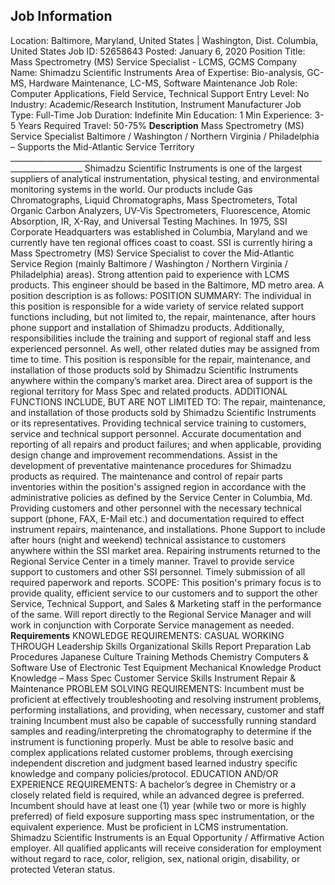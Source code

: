 ## Job Information
Location: 
											Baltimore, Maryland, United States 
													|
												Washington, Dist. Columbia, United States 
Job ID: 
52658643
Posted: 
January 6, 2020
Position Title: 
Mass Spectrometry (MS) Service Specialist - LCMS, GCMS
Company Name: 
Shimadzu Scientific Instruments
Area of Expertise: 
Bio-analysis, GC-MS, Hardware Maintenance, LC-MS, Software Maintenance
Job Role: 
Computer Applications, Field Service, Technical Support
Entry Level: 
No
Industry: 
Academic/Research Institution, Instrument Manufacturer
Job Type: 
Full-Time
Job Duration: 
Indefinite
Min Education: 
1
Min Experience: 
3-5 Years
Required Travel: 
50-75%
**Description**
Mass Spectrometry (MS) Service Specialist Baltimore / Washington / Northern Virginia / Philadelphia – Supports the Mid-Atlantic Service Territory  ________________________________________________________________________________________________ Shimadzu Scientific Instruments is one of the largest suppliers of analytical instrumentation, physical testing, and environmental monitoring systems in the world. Our products include Gas Chromatographs, Liquid Chromatographs, Mass Spectrometers, Total Organic Carbon Analyzers, UV-Vis Spectrometers, Fluorescence, Atomic Absorption, IR, X-Ray, and Universal Testing Machines. In 1975, SSI Corporate Headquarters was established in Columbia, Maryland and we currently have ten regional offices coast to coast. SSI is currently hiring a Mass Spectrometry (MS) Service Specialist to cover the Mid-Atlantic Service Region (mainly Baltimore / Washington / Northern Virginia / Philadelphia) areas). Strong attention paid to experience with LCMS products. This engineer should be based in the Baltimore, MD metro area. A position description is as follows: POSITION SUMMARY: The individual in this position is responsible for a wide variety of service related support functions including, but not limited to, the repair, maintenance, after hours phone support and installation of Shimadzu products.  Additionally, responsibilities include the training and support of regional staff and less experienced personnel. As well, other related duties may be assigned from time to time. This position is responsible for the repair, maintenance, and installation of those products sold by Shimadzu Scientific Instruments anywhere within the company’s market area. Direct area of support is the regional territory for Mass Spec and related products. ADDITIONAL FUNCTIONS INCLUDE, BUT ARE NOT LIMITED TO:  The repair, maintenance, and installation of those products sold by Shimadzu Scientific Instruments or its representatives. Providing technical service training to customers, service and technical support personnel. Accurate documentation and reporting of all repairs and product failures; and when applicable, providing design change and improvement recommendations. Assist in the development of preventative maintenance procedures for Shimadzu products as required. The maintenance and control of repair parts inventories within the position's assigned region in accordance with the administrative policies as defined by the Service Center in Columbia, Md. Providing customers and other personnel with the necessary technical support (phone, FAX, E-Mail etc.)  and documentation required to effect instrument repairs, maintenance, and installations. Phone Support to include after hours (night and weekend) technical assistance to customers anywhere within the SSI market area. Repairing instruments returned to the Regional Service Center in a timely manner. Travel to provide service support to customers and other SSI personnel. Timely submission of all required paperwork and reports.  SCOPE: This position's primary focus is to provide quality, efficient service to our customers and to support the other Service, Technical Support, and Sales & Marketing staff in the performance of the same. Will report directly to the Regional Service Manager and will work in conjunction with Corporate Service management as needed.
**Requirements**
KNOWLEDGE REQUIREMENTS:     CASUAL   WORKING   THROUGH     Leadership Skills   Organizational Skills Report Preparation Lab Procedures Japanese Culture Training Methods   Chemistry Computers & Software Use of Electronic Test Equipment Mechanical Knowledge Product Knowledge – Mass Spec Customer Service Skills Instrument Repair & Maintenance     PROBLEM SOLVING REQUIREMENTS: Incumbent must be proficient at effectively troubleshooting and resolving instrument problems, performing installations, and providing, when necessary, customer and staff training Incumbent must also be capable of successfully running standard samples and reading/interpreting the chromatography to determine if the instrument is functioning properly.  Must be able to resolve basic and complex applications related customer problems, through exercising independent discretion and judgment based learned industry specific knowledge and company policies/protocol. EDUCATION AND/OR EXPERIENCE REQUIREMENTS: A bachelor’s degree in Chemistry or a closely related field is required, while an advanced degree is preferred. Incumbent should have at least one (1) year (while two or more is highly preferred) of field exposure supporting mass spec instrumentation, or the equivalent experience. Must be proficient in LCMS instrumentation. Shimadzu Scientific Instruments is an Equal Opportunity / Affirmative Action employer. All qualified applicants will receive consideration for employment without regard to race, color, religion, sex, national origin, disability, or protected Veteran status.
